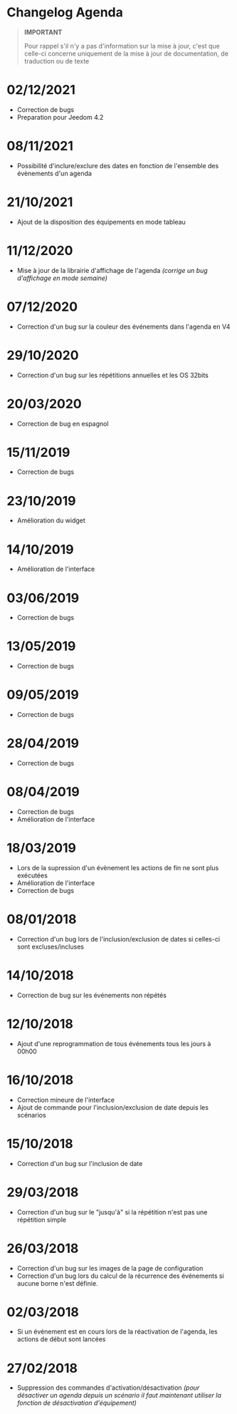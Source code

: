 # Changelog Agenda

>**IMPORTANT**
>
>Pour rappel s'il n'y a pas d'information sur la mise à jour, c'est que celle-ci concerne uniquement de la mise à jour de documentation, de traduction ou de texte

# 02/12/2021

- Correction de bugs
- Preparation pour Jeedom 4.2

# 08/11/2021

- Possibilité d'inclure/exclure des dates en fonction de l'ensemble des évènements d'un agenda 

# 21/10/2021

- Ajout de la disposition des équipements en mode tableau

# 11/12/2020

- Mise à jour de la librairie d'affichage de l'agenda *(corrige un bug d'affichage en mode semaine)*

# 07/12/2020

- Correction d'un bug sur la couleur des événements dans l'agenda en V4

# 29/10/2020

- Correction d'un bug sur les répétitions annuelles et les OS 32bits

# 20/03/2020

- Correction de bug en espagnol

# 15/11/2019

- Correction de bugs

# 23/10/2019

- Amélioration du widget

# 14/10/2019

- Amélioration de l'interface

# 03/06/2019

- Correction de bugs

# 13/05/2019

- Correction de bugs

# 09/05/2019

- Correction de bugs

# 28/04/2019

- Correction de bugs

# 08/04/2019

- Correction de bugs
- Amélioration de l'interface

# 18/03/2019

- Lors de la supression d'un évènement les actions de fin ne sont plus exécutées
- Amélioration de l'interface
- Correction de bugs

# 08/01/2018

- Correction d'un bug lors de l'inclusion/exclusion de dates si celles-ci sont excluses/incluses

# 14/10/2018

- Correction de bug sur les événements non répétés

# 12/10/2018

- Ajout d'une reprogrammation de tous événements tous les jours à 00h00

# 16/10/2018

- Correction mineure de l'interface
- Ajout de commande pour l'inclusion/exclusion de date depuis les scénarios

# 15/10/2018

- Correction d'un bug sur l'inclusion de date

# 29/03/2018

- Correction d'un bug sur le "jusqu'à" si la répétition n'est pas une répétition simple

# 26/03/2018

- Correction d'un bug sur les images de la page de configuration
- Correction d'un bug lors du calcul de la récurrence des événements si aucune borne n'est définie.

# 02/03/2018

- Si un événement est en cours lors de la réactivation de l'agenda, les actions de début sont lancées

# 27/02/2018

-	Suppression des commandes d'activation/désactivation *(pour désactiver un agenda depuis un scénario il faut maintenant utiliser la fonction de désactivation d'équipement)*
